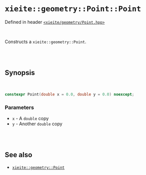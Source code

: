 # `xieite::geometry::Point::Point`
Defined in header [`<xieite/geometry/Point.hpp>`](../../../include/xieite/geometry/Point.hpp)

<br/>

Constructs a `xieite::geometry::Point`.

<br/><br/>

## Synopsis

<br/>

```cpp
constexpr Point(double x = 0.0, double y = 0.0) noexcept;
```
### Parameters
- `x` - A `double` copy
- `y` - Another `double` copy

<br/><br/>

## See also
- [`xieite::geometry::Point`](../../../docs/geometry/Point.md)
